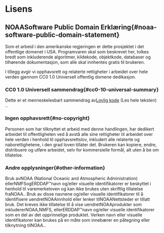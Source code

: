 # Lisens

## NOAASoftware Public Domain Erklæring{#noaa-software-public-domain-statement} 

Som et arbeid i den amerikanske regjeringen er dette prosjektet i det offentlige domenet i USA. Programvaren skal som beskrevet her, tolkes bredt som inkluderende algoritmer, kildekode, objektkode, databaser og tilhørende dokumentasjon, som alle skal innhentes gratis til brukeren.

I tillegg avgir vi opphavsrett og relaterte rettigheter i arbeidet over hele verden gjennom CC0 1.0 Universell offentlig domene dedikasjon.

### CC0 1.0 Universell sammendrag{#cc0-10-universal-summary} 

Dette er et menneskelesbart sammendrag av[Lovlig kode](https://github.com/ERDDAP/erddap/blob/main/LICENSE)  (Les hele teksten) ..

### Ingen opphavsrett{#no-copyright} 

Personen som har tilknyttet et arbeid med denne handlingen, har dedikert arbeidet til offentligheten ved å avstå alle sine rettigheter til arbeidet over hele verden i henhold til opphavsrettslov, inkludert alle relaterte og naborettighetene, i den grad loven tillater det. Brukeren kan kopiere, endre, distribuere og utføre arbeidet, selv for kommersielle formål, alt uten å be om tillatelse.

### Andre opplysninger{#other-information} 

Bruk avNOAA  (National Oceanic and Atmospheric Administration) ellerNMFSogERDDAP™navn og/eller visuelle identifikatorer er beskyttet i henhold til varemerkeloven og kan ikke brukes uten skriftlig tillatelse fraNOAA.. Bruk av disse navnene og/eller visuelle identifikatorer til å identifisere uendretNOAAinnhold eller lenker tilNOAANettsteder er tillatt bruk. Det kreves ikke tillatelse til å vise uendretNOAAprodukter som inkludererNOAA,NMFS, ellerERDDAP™navn og/eller visuelle identifikatorer som en del av det opprinnelige produktet. Verken navn eller visuelle identifikatorer kan brukes på en måte som innebærer en påtegning eller tilknytning tilNOAA..
